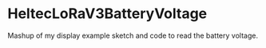 # HeltecLoRaV3BatteryVoltage
Mashup of my display example sketch and code to read the battery voltage.
